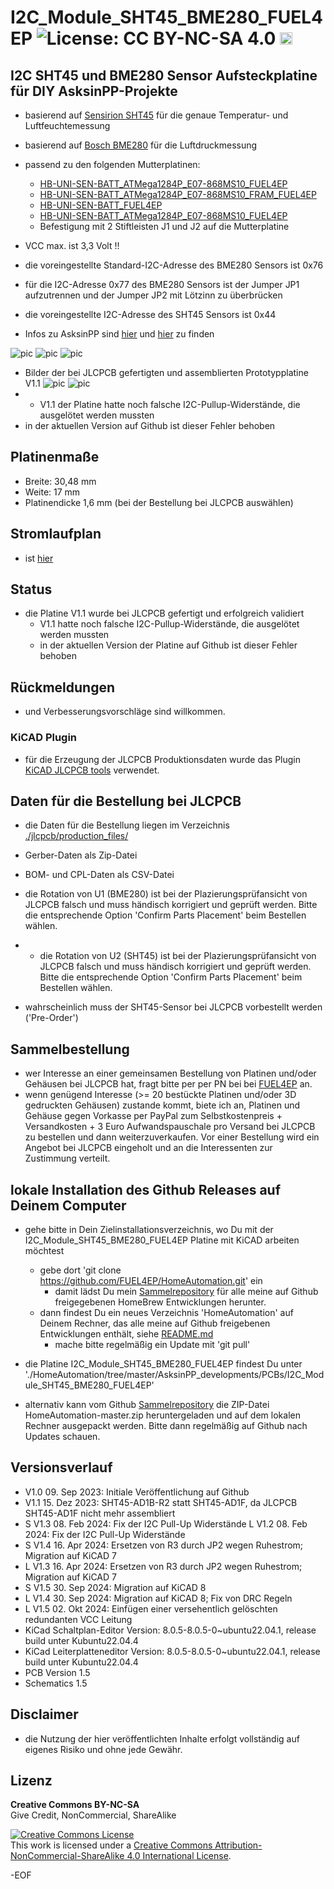 # I2C_Module_SHT45_BME280_FUEL4EP ![License: CC BY-NC-SA 4.0](https://img.shields.io/badge/License-CC%20BY--NC--SA%204.0-lightgrey.svg) <a href='https://ko-fi.com/FUEL4EP' target='_blank'><img height='20' style='border:0px;height:20px;' src='https://cdn.ko-fi.com/cdn/kofi1.png?v=2' border='0' alt='Buy Me a Coffee at ko-fi.com' /></a>


## I2C SHT45 und BME280 Sensor Aufsteckplatine für DIY AsksinPP-Projekte

- basierend auf [Sensirion SHT45](https://sensirion.com/media/documents/33FD6951/64D3B030/Sensirion_Datasheet_SHT4x.pdf) für die genaue Temperatur- und Luftfeuchtemessung
- basierend auf [Bosch BME280](https://www.bosch-sensortec.com/media/boschsensortec/downloads/datasheets/bst-bme280-ds002.pdf) für die Luftdruckmessung



- passend zu den folgenden Mutterplatinen:
	* [HB-UNI-SEN-BATT_ATMega1284P_E07-868MS10_FUEL4EP](https://github.com/FUEL4EP/HomeAutomation/tree/master/AsksinPP_developments/PCBs/HB-UNI-SEN-BATT_ATMega1284P_E07-868MS10_FUEL4EP)
	* [HB-UNI-SEN-BATT_ATMega1284P_E07-868MS10_FRAM_FUEL4EP](https://github.com/FUEL4EP/HomeAutomation/tree/master/AsksinPP_developments/PCBs/HB-UNI-SEN-BATT_ATMega1284P_E07-868MS10_FRAM_FUEL4EP)
	* [HB-UNI-SEN-BATT_FUEL4EP](https://github.com/FUEL4EP/HomeAutomation/tree/master/AsksinPP_developments/PCBs/HB-UNI-SEN-BATT_FUEL4EP)
	* [HB-UNI-SEN-BATT_ATMega1284P_E07-868MS10_FUEL4EP](https://github.com/FUEL4EP/HomeAutomation/tree/master/AsksinPP_developments/PCBs/HB-UNI-SEN-BATT_ATMega1284P_E07-868MS10_FUEL4EP)
	* Befestigung mit 2 Stiftleisten J1 und J2 auf die Mutterplatine
		
- VCC max. ist 3,3 Volt !!
- die voreingestellte Standard-I2C-Adresse des BME280 Sensors ist 0x76
- für die I2C-Adresse 0x77 des BME280 Sensors ist der Jumper JP1 aufzutrennen und der Jumper JP2 mit Lötzinn zu überbrücken
- die voreingestellte I2C-Adresse des SHT45 Sensors ist 0x44

- Infos zu AsksinPP sind [hier](https://asksinpp.de) und [hier](https://asksinpp.de/Grundlagen/01_hardware.html#verdrahtung) zu finden

![pic](PNGs/I2C_Module_SHT45_BME280_FUEL4EP_PCB_3D_top.png)
![pic](PNGs/I2C_Module_SHT45_BME280_FUEL4EP_PCB_KiCAD.png)
![pic](PNGs/I2C_Module_SHT45_BME280_FUEL4EP_top_silkscreen.png)

- Bilder der bei JLCPCB gefertigten und assemblierten Prototypplatine V1.1
![pic](Pictures_of_JLCPCB_prototypes/I2C_Module_SHT45_BME280_FUEL4EP_PCB_top_JLCPCB_assembled_prototype_V1.1.png)
![pic](Pictures_of_JLCPCB_prototypes/I2C_Module_SHT45_BME280_FUEL4EP_PCB_bottom_JLCPCB_assembled_prototype_V1.1.png)
- - V1.1 der Platine hatte noch falsche I2C-Pullup-Widerstände, die ausgelötet werden mussten
- in der aktuellen Version auf Github ist dieser Fehler behoben


## Platinenmaße

- Breite: 30,48 mm
- Weite: 17 mm
- Platinendicke 1,6 mm (bei der Bestellung bei JLCPCB auswählen)

## Stromlaufplan

- ist [hier](./Schematics/I2C_Module_SHT45_BME280_FUEL4EP.pdf)

## Status

- die Platine V1.1 wurde bei JLCPCB gefertigt und erfolgreich validiert
	- V1.1 hatte noch falsche I2C-Pullup-Widerstände, die ausgelötet werden mussten
	- in der aktuellen Version der Platine auf Github ist dieser Fehler behoben


## Rückmeldungen

- und Verbesserungsvorschläge sind willkommen.

### KiCAD Plugin
- für die Erzeugung der JLCPCB Produktionsdaten wurde das Plugin [KiCAD JLCPCB tools](https://github.com/bouni/kicad-jlcpcb-tools) verwendet.


## Daten für die Bestellung bei JLCPCB

- die Daten für die Bestellung liegen im Verzeichnis [./jlcpcb/production_files/](./jlcpcb/production_files/)
- Gerber-Daten als Zip-Datei
- BOM- und CPL-Daten als CSV-Datei

- die Rotation von U1 (BME280) ist bei der Plazierungsprüfansicht von JLCPCB  falsch und muss händisch korrigiert und geprüft werden. Bitte die entsprechende Option 'Confirm Parts Placement'  beim Bestellen wählen.
- - die Rotation von U2 (SHT45) ist bei der Plazierungsprüfansicht von JLCPCB  falsch und muss händisch korrigiert und geprüft werden. Bitte die entsprechende Option 'Confirm Parts Placement'  beim Bestellen wählen.
- wahrscheinlich muss der SHT45-Sensor bei JLCPCB vorbestellt werden ('Pre-Order')

## Sammelbestellung

- wer Interesse an einer gemeinsamen Bestellung von Platinen und/oder Gehäusen bei JLCPCB hat, fragt bitte per per PN bei bei [FUEL4EP](https://homematic-forum.de/forum/ucp.php?i=pm&mode=compose&u=20685) an.
- wenn genügend Interesse (>= 20 bestückte Platinen und/oder 3D gedruckten Gehäusen) zustande kommt, biete ich an, Platinen  und Gehäuse gegen Vorkasse per PayPal zum Selbstkostenpreis + Versandkosten + 3 Euro Aufwandspauschale pro Versand bei JLCPCB zu bestellen und dann weiterzuverkaufen. Vor einer Bestellung wird ein Angebot bei JLCPCB eingeholt und an die Interessenten zur Zustimmung verteilt.

## lokale Installation des Github Releases auf Deinem Computer

- gehe bitte in Dein Zielinstallationsverzeichnis, wo Du mit der I2C_Module_SHT45_BME280_FUEL4EP Platine mit KiCAD arbeiten möchtest

  - gebe dort 'git clone https://github.com/FUEL4EP/HomeAutomation.git' ein
	  + damit lädst Du mein [Sammelrepository](https://github.com/FUEL4EP/HomeAutomation) für alle meine auf Github freigegebenen HomeBrew Entwicklungen herunter.
  - dann findest Du ein neues Verzeichnis 'HomeAutomation' auf Deinem Rechner, das alle meine auf Github freigebenen Entwicklungen enthält, siehe [README.md](https://github.com/FUEL4EP/HomeAutomation/blob/master/README.md)
  	+ mache bitte regelmäßig ein Update mit 'git pull'
 -	die Platine I2C_Module_SHT45_BME280_FUEL4EP findest Du unter './HomeAutomation/tree/master/AsksinPP_developments/PCBs/I2C_Module_SHT45_BME280_FUEL4EP'
 
- alternativ kann vom Github [Sammelrepository](https://github.com/FUEL4EP/HomeAutomation) die ZIP-Datei HomeAutomation-master.zip heruntergeladen und auf dem lokalen Rechner ausgepackt werden. Bitte dann regelmäßig auf Github nach Updates schauen.


## Versionsverlauf

-   V1.0 09. Sep 2023: Initiale Veröffentlichung auf Github
-   V1.1 15. Dez 2023: SHT45-AD1B-R2 statt SHT45-AD1F, da JLCPCB SHT45-AD1F
nicht mehr assembliert
- 	S V1.3 08. Feb 2024: Fix der I2C Pull-Up Widerstände
	L V1.2 08. Feb 2024: Fix der I2C Pull-Up Widerstände
-	S V1.4 16. Apr 2024: Ersetzen von R3 durch JP2 wegen Ruhestrom; Migration auf KiCAD 7
-	L V1.3 16. Apr 2024: Ersetzen von R3 durch JP2 wegen Ruhestrom; Migration auf KiCAD 7
-	S V1.5 30. Sep 2024: Migration auf KiCAD 8
-	L V1.4 30. Sep 2024: Migration auf KiCAD 8; Fix von DRC Regeln
-	L V1.5 02. Okt 2024: Einfügen einer versehentlich gelöschten redundanten VCC Leitung
- KiCad Schaltplan-Editor Version: 8.0.5-8.0.5-0~ubuntu22.04.1, release build unter Kubuntu22.04.4
- KiCad Leiterplatteneditor Version: 8.0.5-8.0.5-0~ubuntu22.04.1, release build unter Kubuntu22.04.4
- PCB Version 1.5
- Schematics  1.5

## Disclaimer

-   die Nutzung der hier veröffentlichten Inhalte erfolgt vollständig auf eigenes Risiko und ohne jede Gewähr.


## Lizenz 

**Creative Commons BY-NC-SA**<br>
Give Credit, NonCommercial, ShareAlike

<a rel="license" href="http://creativecommons.org/licenses/by-nc-sa/4.0/"><img alt="Creative Commons License" style="border-width:0" src="https://i.creativecommons.org/l/by-nc-sa/4.0/88x31.png" /></a><br />This work is licensed under a <a rel="license" href="http://creativecommons.org/licenses/by-nc-sa/4.0/">Creative Commons Attribution-NonCommercial-ShareAlike 4.0 International License</a>.


-EOF
	

